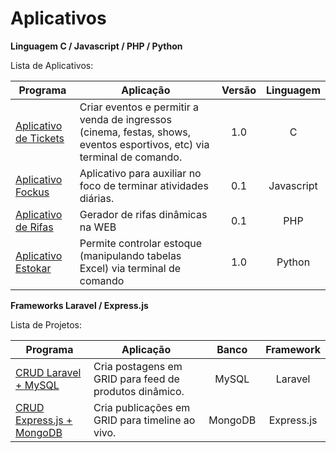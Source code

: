 # Aplicativos

<p><b>Linguagem C / Javascript / PHP / Python</b><br/></p>

<p>Lista de Aplicativos:</p>

Programa            | Aplicação | Versão | Linguagem
----------------- | -------- | :---------: | :---------:
[Aplicativo de Tickets](https://github.com/lucasbguima/Aplicativos/blob/master/Aplicativo%20de%20Tickets/ticket.c)  | Criar eventos e permitir a venda de ingressos (cinema, festas, shows, eventos esportivos, etc) via terminal de comando. | 1.0 | C
[Aplicativo Fockus](https://github.com/lucasbguima/Aplicativos/tree/master/Aplicativo%20Fockus)  | Aplicativo para auxiliar no foco de terminar atividades diárias.| 0.1  | Javascript
[Aplicativo de Rifas](https://github.com/lucasbguima/Aplicativos/tree/master/Aplicativo%20de%20Rifas)  | Gerador de rifas dinâmicas na WEB | 0.1 | PHP
[Aplicativo Estokar](https://github.com/lucasbguima/Aplicativos/blob/master/Aplicativo%20Estokar/estokar.py)  | Permite controlar estoque (manipulando tabelas Excel) via terminal de comando | 1.0 | Python

<p><b>Frameworks Laravel / Express.js</b><br/></p>

<p>Lista de Projetos:</p>

Programa            | Aplicação | Banco | Framework
----------------- | -------- | :---------: | :---------:
[CRUD Laravel + MySQL](https://github.com/lucasbguima/Sistemas/blob/master/Sistema%20de%20Tickets/ticket.c)  | Cria postagens em GRID para feed de produtos dinâmico. | MySQL | Laravel
[CRUD Express.js + MongoDB ](https://github.com/lucasbguima/Sistemas/blob/master/Sistema%20Fockus/fockus.html)  | Cria publicações em GRID para timeline ao vivo. | MongoDB | Express.js
